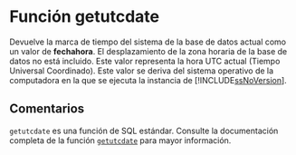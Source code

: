 ﻿---
SidebarGroup: "g"
Autogenerated: true
---

# Función  getutcdate

Devuelve la marca de tiempo del sistema de la base de datos actual como un valor de **fechahora**. El desplazamiento de la zona horaria de la base de datos no está incluido. Este valor representa la hora UTC actual (Tiempo Universal Coordinado). Este valor se deriva del sistema operativo de la computadora en la que se ejecuta la instancia de [!INCLUDE[ssNoVersion](../../includes/ssnoversion-md.md)].

## Comentarios 

`getutcdate` es una función de SQL estándar. Consulte la documentación completa de la función [`getutcdate`](https://learn.microsoft.com/es-es/sql/t-sql/functions/getutcdate-transact-sql) para mayor información.
